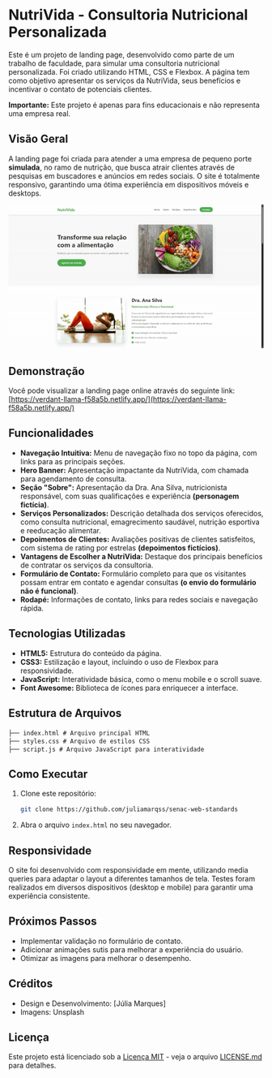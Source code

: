# NutriVida - Consultoria Nutricional Personalizada

Este é um projeto de landing page, desenvolvido como parte de um trabalho de faculdade, para simular uma consultoria nutricional personalizada. Foi criado utilizando HTML, CSS e Flexbox. A página tem como objetivo apresentar os serviços da NutriVida, seus benefícios e incentivar o contato de potenciais clientes.

**Importante:** Este projeto é apenas para fins educacionais e não representa uma empresa real.

## Visão Geral

A landing page foi criada para atender a uma empresa de pequeno porte **simulada**, no ramo de nutrição, que busca atrair clientes através de pesquisas em buscadores e anúncios em redes sociais. O site é totalmente responsivo, garantindo uma ótima experiência em dispositivos móveis e desktops.

<div>
  <img src="./img/page-gif.gif" />
</div>

## Demonstração

Você pode visualizar a landing page online através do seguinte link: [https://verdant-llama-f58a5b.netlify.app/](https://verdant-llama-f58a5b.netlify.app/)

## Funcionalidades

*   **Navegação Intuitiva:** Menu de navegação fixo no topo da página, com links para as principais seções.
*   **Hero Banner:** Apresentação impactante da NutriVida, com chamada para agendamento de consulta.
*   **Seção "Sobre":** Apresentação da Dra. Ana Silva, nutricionista responsável, com suas qualificações e experiência **(personagem fictícia)**.
*   **Serviços Personalizados:** Descrição detalhada dos serviços oferecidos, como consulta nutricional, emagrecimento saudável, nutrição esportiva e reeducação alimentar.
*   **Depoimentos de Clientes:** Avaliações positivas de clientes satisfeitos, com sistema de rating por estrelas **(depoimentos fictícios)**.
*   **Vantagens de Escolher a NutriVida:** Destaque dos principais benefícios de contratar os serviços da consultoria.
*   **Formulário de Contato:** Formulário completo para que os visitantes possam entrar em contato e agendar consultas **(o envio do formulário não é funcional)**.
*   **Rodapé:** Informações de contato, links para redes sociais e navegação rápida.

## Tecnologias Utilizadas

*   **HTML5:** Estrutura do conteúdo da página.
*   **CSS3:** Estilização e layout, incluindo o uso de Flexbox para responsividade.
*   **JavaScript:** Interatividade básica, como o menu mobile e o scroll suave.
*   **Font Awesome:** Biblioteca de ícones para enriquecer a interface.

## Estrutura de Arquivos

    ├── index.html # Arquivo principal HTML 
    ├── styles.css # Arquivo de estilos CSS 
    ├── script.js # Arquivo JavaScript para interatividade
    
## Como Executar

1.  Clone este repositório:

    ```bash
    git clone https://github.com/juliamarqss/senac-web-standards
    ```
    
2.  Abra o arquivo `index.html` no seu navegador.

## Responsividade

O site foi desenvolvido com responsividade em mente, utilizando media queries para adaptar o layout a diferentes tamanhos de tela. Testes foram realizados em diversos dispositivos (desktop e mobile) para garantir uma experiência consistente.

## Próximos Passos

*   Implementar validação no formulário de contato.
*   Adicionar animações sutis para melhorar a experiência do usuário.
*   Otimizar as imagens para melhorar o desempenho.

## Créditos

*   Design e Desenvolvimento: [Júlia Marques]
*   Imagens: Unsplash

## Licença

Este projeto está licenciado sob a [Licença MIT](https://opensource.org/licenses/MIT) - veja o arquivo [LICENSE.md](LICENSE.md) para detalhes.
